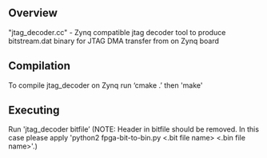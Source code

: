 ## Overview
"jtag_decoder.cc" - Zynq compatible jtag decoder tool to produce bitstream.dat binary for JTAG DMA transfer from on Zynq board

## Compilation
To compile jtag_decoder on Zynq run ‘cmake .’ then 'make'

## Executing
Run 'jtag_decoder bitfile’
    (NOTE: Header in bitfile should be removed. In this case please apply 'python2 fpga-bit-to-bin.py <.bit file name> <.bin file name>'.)
